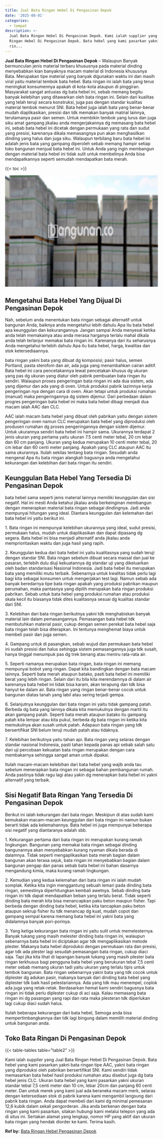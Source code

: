 ```yaml
---
title: Jual Bata Ringan Hebel Di Pengasinan Depok
date: '2025-08-01'
categories:
  - tempat
description: >-
  Jual Bata Ringan Hebel Di Pengasinan Depok. Kami ialah supplier yang Jual Bata
  Ringan Hebel Di Pengasinan Depok. Bata hebel yang kami pasarkan yakni bata
  rin...
---
```


**Jual Bata Ringan Hebel Di Pengasinan Depok** – Walaupun Banyak bermunculan jenis material terbaru khususnya pada material dinding menyebabkan kian banyaknya macam material di Indonesia khususnya Bata. Merupakan tipe material yang banyak digunakan waktu ini dan masih viral yaitu material tembok bata hebel. Bata ringan ini ialah bata yang terus meningkat konsumennya apakah di kota-kota ataupun di pinggiran. Masyarakat sangat antusias dg bata hebel ini, sebab memang begitu banyak kelebihan yang ditawarkan oleh bata ringan ini. Selain dari kualitas yang telah teruji secara konstruksi, juga pas dengan standar kualitas material tembok menurut SNI. Bata hebel juga ialah bata yang benar-benar mudah diaplikasikan, presisi dan tdk memakan banyak matrial lainnya, terutamanya pasir dan semen. Untuk membikin tembok yang lurus dan juga siku amat gampang jikalau anda mengerjakannya dg memasang bata hebel ini, sebab bata hebel ini dicetak dengan permukaan yang rata dan sudut yang presisi, karenanya dikala memasangnya pun akan menghasilkan dinding yang halus dan juga siku. Walaupun terbilang baru bata hebel ini adalah jenis bata yang gampang diperoleh sebab memang hampir setiap toko bangunan menjual bata hebel ini. Untuk Anda yang ingin membangun dengan material bata hebel ini tidak sulit untuk membelinya Anda bisa mendapatkannya seperti semudah mendapatkan bata merah.

{{< toc >}}

![Jual Bata Ringan Hebel Di Pengasinan Depok](/images/jual-hebel-murah-41.png)

## Mengetahui Bata Hebel Yang Dijual Di Pengasinan Depok

Nah, sebelum anda menentukan bata ringan sebagai alternatif untuk bangunan Anda, baiknya anda mengetahui lebih dahulu Apa itu bata hebel apa keunggulan dan kekurangannya. Jangan sampai Anda menyesal ketika anda telah memakainya atau anda merasa harganya terlalu mahal dikala anda telah terlanjur memakai bata ringan ini. Karenanya dari itu seharusnya Anda mengetahui terlebih dahulu Apa itu bata hebel, harga, kwalitas dan stok ketersediaannya.

bata ringan yakni bata yang dibuat dg komposisi; pasir halus, semen Portland, pasta sterofom dan air, ada juga yang menambahkan cairan aditif. Bata hebel ini cara pencetakannya lewat pencetakan khusus dg ukuran yang pas dg ukuran yang diatur oleh pabrik pembuatan bata ringan itu sendiri. Walaupun proses pengeringan bata ringan ini ada dua sistem, ada yang dijemur dan ada yang di oven. Untuk produksi pabrik lazimnya kerja pengeringan nya dengan cara di oven. Akan tetapi untuk produksi rumahan (manual) maka pengeringannya dg sistem dijemur. Dari perbedaan dalam progres pengeringan bata hebel ini maka bata hebel dibagi menjadi dua macam ialah AAC dan CLC.

AAC ialah macam bata hebel yang dibuat oleh pabrikan yaitu dengan sistem pengeringan oven namun CLC merupakan bata hebel yang diproduksi oleh produsen rumahan dg proses pengeringannya dengan sistem dijemur. Untuk ukurannya sendiri bata hebel ini hampir sama. Ukurannya terdapat 2 jenis ukuran yang pertama yaitu ukuran 7.5 centi meter tebal, 20 cm lebar dan 60 cm panjang. Ukuran yang kedua merupakan 10 centi meter tebal, 20 cm lebar dan 60 centi meter panjang. Apakah yang CLC ataupun AAC itu sama ukurannya. Itulah sekilas tentang bata ringan. Sesudah anda mengenal Apa itu bata ringan alangkah bagusnya anda mengetahui kekurangan dan kelebihan dari bata ringan itu sendiri.

## Keunggulan Bata Hebel Yang Tersedia Di Pengasinan Depok

bata hebel sama seperti jenis material lainnya memiliki keunggulan dan sisi negatif. Hal ini mesti Anda ketahui jikalau anda berkeinginan membangun dengan menerapkan material bata ringan sebagai dindingnya. Jadi anda mempunyai hitungan yang ideal. Diantara keunggulan dan kelemahan dari bata hebel ini yaitu berikut ini.

1\. Bata ringan ini mempunyai kelebihan ukurannya yang ideal, sudut presisi, permukaan halus, mudah untuk diaplikasikan dan dapat dipasang dg segera. Bata hebel ini bisa menjadi alternatif anda jikalau anda memprioritaskan waktu dan juga hasil yang rapih.

2\. Keunggulan kedua dari bata hebel ini yaitu kualitasnya yang sudah teruji dengan standar SNI. Bata ringan sebelum dibuat secara massal dan jual ke pasaran, terlebih dulu diuji kekuatannya dg standar uji yang dikeluarkan oleh badan standarisasi Nasional Indonesia. Jadi bata hebel itu merupakan bata yang memiliki mutu terbaik. Sebenarnya untuk kwalitas tidak perlu lagi bagi kita sebagai konsumen untuk mengerjakan test lagi. Namun sebab ada banyak beredarnya tipe bata ringan apakah yang produksi pabrikan maupun perumahan, maka pantasnya yang dipilih merupakan bata ringan produksi pabrikan. Sebab untuk bata hebel yang produksi rumahan atau produksi skala kecil itu biasanya tidak dites kualitasnya sesuai dg kualitas standar dari SNI.

3\. Kelebihan dari bata ringan berikutnya yakni tdk menghabiskan banyak material lain dalam pemasangannya. Pemasangan bata hebel tdk membutuhkan material pasir, cukup dengan semen perekat bata hebel saja bata ringan telah bisa diterapkan. Ini tentunya menghemat biaya untuk membeli pasir dan juga semen.

4\. Gampang untuk di pasangkan, sebab wujud dan permukaan bata hebel ini sudah presisi dan halus sehingga sistem pemasangannya juga tdk susah, hanya tinggal menumpuk pas dg trek benang atau meniru rata-rata air.

5\. Seperti namanya merupakan bata ringan, bata ringan ini memang mempunyai bobot yang ringan. Dapat kita bandingkan dengan bata macam lainnya. Seperti bata merah ataupun batako, pasti bata hebel ini memiliki berat yang lebih ringan. Selain dari itu bila kita merendamnya di dalam air karenanya bata hebel ini tidak bisa karam, akan terapung dan tdk bisa hanyut ke dalam air. Bata ringan yang ringan benar-benar cocok untuk bangunan diatas tanah yang labil atau sering terjadi gempa.

6\. Selanjutnya keunggulan dari bata ringan ini yaitu tidak gampang patah. Berbeda dg bata yang lainnya dikala kita memukulnya dengan martil itu akan gampang patah. Seperti bata merah ataupun batako itu gampang patah kita lempar atau kita pukul, berbeda dg bata ringan ini ketika kita memukulnya akan susah untuk patah. Adapaun bata ringan yang tdk bersertifikat SNI belum teruji mudah patah atau tidaknya.

7\. Kelebihan berikutnya yaitu tahan api. Bata ringan yang selaras dengan standar nasional Indonesia, pasti tahan kepada panas api sebab salah satu dari uji percobaan kekuatan bata ringan merupakan dengan cara membakarnya sehingga sangat aman untuk dipakai.

Itulah macam-macam kelebihan dari bata hebel yang wajib anda tau sebelum menerapkan bata ringan ini sebagai bahan pembangunan rumah. Anda pastinya tidak ragu lagi atau yakin dg menerapkan bata hebel ini yakni alternatif yang terbaik.

## Sisi Negatif Bata Ringan Yang Tersedia Di Pengasinan Depok

Berikut ini ialah kekurangan dari bata ringan. Meskipun di atas sudah kami kemukakan macam-macam keunggulan dari bata ringan ini namun bukan berarti tidak ada kelemahannya. Bata hebel ini juga mempunyai beberapa sisi negatif yang diantaranya adalah sbb.

1\. Kekurangan pertama dari bata ringan ini merupakan kurang ramah lingkungan. Bangunan yang memakai bata ringan sebagai dinding bangunannya akan menyebabkan kurang nyaman dikala berada di dalamnya. Tidak seperti mengaplikasikan bata merah bagian dalam bangunan akan terasa sejuk, bata ringan ini menyebabkan bagian dalam bangunan pengap dan panas sebab bata hebel ini bahan dasarnya mengandung kimia, maka kurang ramah lingkungan.

2\. Kemudian yang kedua kelemahan dari bata ringan ini ialah mudah somplak. Ketika kita ingin menggantung sebuah lemari pada dinding bata ringan, semestinya diperhitungkan kembali awetnya. Sebab dinding bata ringan ini tdk dapat mendapatkan beban yang terlalu berat. Tidak seperti dinding bata merah kita bisa menancapkan paku beton maupun fisher. Tapi berbeda dengan dinding bata hebel, ketika kita tancapkan paku beton ataupun sekrup fisher itu tdk menancap dg kuat, mudah copot dan gampang sempal karena memang bata hebel ini yakni bata yang didalamnya banyak pori-porinya.

3\. Yang ketiga kekurangan bata ringan ini yaitu sulit untuk memelesternya. Banyak tukang yang masih melester dinding bata ringan ini, walaupun sebenarnya bata hebel ini diciptakan agar tdk mengaplikasikan metode plester. Makanya bata hebel diproduksi dengan permukaan rata dan presisi, agar tdk ada plester lagi sesudah pemasangan bata ringan, cukup diaci saja. Tapi jika kita lihat di lapangan banyak tukang yang masih plester bata ringan terkhusus bagi pengguna bata hebel yang berukuran tebal 7,5 centi meter sebab memang ukuran tadi yaitu ukuran yang terlalu tipis untuk tembok bangunan. Bata ringan sebenarnya yakni bata yang tdk cocok untuk diplester dg adukan pasir, makanya banyak dari dinding bata hebel yang diplester tdk baik hasil pelestariannya. Ada yang tdk mau menempel, coplok ada juga yang retak-retak. Berdasarkan hemat kami sendiri bagusnya bata ringan ini tidak perlu diplester cukup di aci saja. Kalau memasang bata ringan ini dg pasangan yang rapi dan rata maka plesteran tdk diperlukan lagi cukup diaci sudah halus.

Itulah beberapa kekurangan dari bata hebel, Semoga anda bisa mempertimbangkannya dan tdk lagi bingung dalam memilih material dinding untuk bangunan anda.

## Toko Bata Ringan Di Pengasinan Depok

{{< table-tables table="table2" >}}

Kami ialah supplier yang Jual Bata Ringan Hebel Di Pengasinan Depok. Bata hebel yang kami pasarkan yakni bata ringan tipe AAC, yakni bata ringan yang diproduksi oleh pabrikan bersertifikat SNI. Kami sendiri tidak memasarkan bata hebel hasil produksi rumahan atau disebut juga dg bata hebel jenis CLC. Ukuran bata hebel yang kami pasarkan yakni ukuran standar tebal 7,5 centi meter dan 10 cm, lebar 20cm dan panjang 60 centi meter. Dan untuk merek yang kami jual ada beraneka macam merk, selaras dengan ketersediaan stok di pabrik karena kami mengambil langsung dari pabrik bata ringan. Anda dapat membeli dari kami dg minimal pemesanan 12,6 kubik dalam sekali pengorderan. Jika anda berkenan dengan bata ringan yang kami pasarkan, silakan hubungi kami melalui telepon yang ada di situs ini. Sertakan alamat yang lengkap, nomor HP yang aktif dan ukuran bata ringan yang hendak diorder ke kami. Terima kasih.

**Ref by:** [Bata Ringan Hebel Pengasinan Depok](https://id.wikipedia.org/wiki/Bata)
